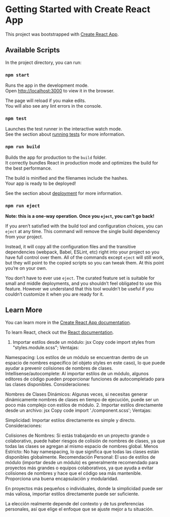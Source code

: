 # Getting Started with Create React App

This project was bootstrapped with [Create React App](https://github.com/facebook/create-react-app).

## Available Scripts

In the project directory, you can run:

### `npm start`

Runs the app in the development mode.\
Open [http://localhost:3000](http://localhost:3000) to view it in the browser.

The page will reload if you make edits.\
You will also see any lint errors in the console.

### `npm test`

Launches the test runner in the interactive watch mode.\
See the section about [running tests](https://facebook.github.io/create-react-app/docs/running-tests) for more information.

### `npm run build`

Builds the app for production to the `build` folder.\
It correctly bundles React in production mode and optimizes the build for the best performance.

The build is minified and the filenames include the hashes.\
Your app is ready to be deployed!

See the section about [deployment](https://facebook.github.io/create-react-app/docs/deployment) for more information.

### `npm run eject`

**Note: this is a one-way operation. Once you `eject`, you can’t go back!**

If you aren’t satisfied with the build tool and configuration choices, you can `eject` at any time. This command will remove the single build dependency from your project.

Instead, it will copy all the configuration files and the transitive dependencies (webpack, Babel, ESLint, etc) right into your project so you have full control over them. All of the commands except `eject` will still work, but they will point to the copied scripts so you can tweak them. At this point you’re on your own.

You don’t have to ever use `eject`. The curated feature set is suitable for small and middle deployments, and you shouldn’t feel obligated to use this feature. However we understand that this tool wouldn’t be useful if you couldn’t customize it when you are ready for it.

## Learn More

You can learn more in the [Create React App documentation](https://facebook.github.io/create-react-app/docs/getting-started).

To learn React, check out the [React documentation](https://reactjs.org/).

1. Importar estilos desde un módulo:
jsx
Copy code
import styles from "styles.module.scss";
Ventajas:

Namespacing: Los estilos de un módulo se encuentran dentro de un espacio de nombres específico (el objeto styles en este caso), lo que puede ayudar a prevenir colisiones de nombres de clases.
Intellisense/autocomplete: Al importar estilos de un módulo, algunos editores de código pueden proporcionar funciones de autocompletado para las clases disponibles.
Consideraciones:

Nombres de Clases Dinámicos: Algunas veces, si necesitas generar dinámicamente nombres de clases en tiempo de ejecución, puede ser un poco más complejo con estilos de módulo.
2. Importar estilos directamente desde un archivo:
jsx
Copy code
import './component.scss';
Ventajas:

Simplicidad: Importar estilos directamente es simple y directo.
Consideraciones:

Colisiones de Nombres: Si estás trabajando en un proyecto grande o colaborativo, puede haber riesgos de colisión de nombres de clases, ya que todas las clases se agregan al mismo espacio de nombres global.
Menos Estricto: No hay namespacing, lo que significa que todas las clases están disponibles globalmente.
Recomendación Personal:
El uso de estilos de módulo (importar desde un módulo) es generalmente recomendado para proyectos más grandes o equipos colaborativos, ya que ayuda a evitar colisiones de nombres y hace que el código sea más mantenible. Proporciona una buena encapsulación y modularidad.

En proyectos más pequeños o individuales, donde la simplicidad puede ser más valiosa, importar estilos directamente puede ser suficiente.

La elección realmente depende del contexto y de tus preferencias personales, así que elige el enfoque que se ajuste mejor a tu situación.

